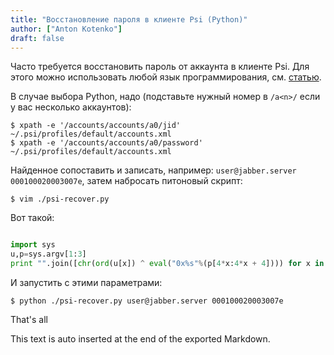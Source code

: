 ```yaml
---
title: "Восстановление пароля в клиенте Psi (Python)"
author: ["Anton Kotenko"]
draft: false
---
```


Часто требуется восстановить пароль от аккаунта в клиенте Psi. Для этого можно использовать любой язык программирования, см. [статью](http://blogmal.42.org/rev-eng/psi-password.story).

В случае выбора Python, надо (подставьте нужный номер в `/a<n>/` если у вас несколько аккаунтов):

```text
$ xpath -e '/accounts/accounts/a0/jid' ~/.psi/profiles/default/accounts.xml
$ xpath -e '/accounts/accounts/a0/password' ~/.psi/profiles/default/accounts.xml
```

Найденное сопоставить и записать, например: `user@jabber.server 000100020003007e`, затем набросать питоновый скрипт:

```text
$ vim ./psi-recover.py
```

Вот такой:

```python

import sys
u,p=sys.argv[1:3]
print "".join([chr(ord(u[x]) ^ eval("0x%s"%(p[4*x:4*x + 4]))) for x in xrange(len(p)/4)])
```

И запустить с этими параметрами:

```text
$ python ./psi-recover.py user@jabber.server 000100020003007e
```

That's all


This text is auto inserted at the end of the exported Markdown.
